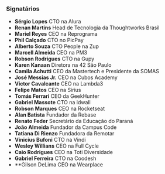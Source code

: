 ### Signatários

- **Sérgio Lopes** CTO na Alura
- **Renan Martins** Head de Tecnologia da Thoughtworks Brasil
- **Mariel Reyes** CEO na Reprograma
- **Phil Calçado** CTO no PicPay
- **Alberto Souza** CTO People na Zup
- **Marcell Almeida** CEO na PM3
- **Robson Rodrigues** CTO na Gupy
- **Karen Kanaan** Diretora na 42 São Paulo
- **Camila Achutti** CEO da Mastertech e Presidente da SOMAS
- **José Messias Jr.** CEO na Cubos Academy
- **Victor Cavalcante** CEO na Lambda3
- **Felipe Matos** CEO na Sirius
- **Tomás Ferrari** CEO da GeekHunter
- **Gabriel Massote** CTO na idwall
- **Robson Marques** CEO na Rocketseat
- **Alan Batista** Fundador da Rebase
- **Renato Feder** Secretário da Educação do Paraná
- **João Almeida** Fundador da Campus Code
- **Tatiana Di Rienzo** Fundadora da Remotar
- **Vinicius Bufoni** CTO na Vindi
- **Wesley Willians** CEO na Full Cycle
- **Caio Rodrigues** CEO na Toti Diversidade
- **Gabriel Ferreira** CTO na Coodesh
- **Gilson DeLima CEO na Wearplace
